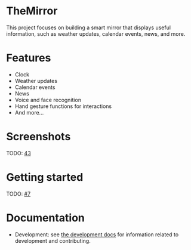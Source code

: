 # TheMirror
This project focuses on building a smart mirror that displays useful information, such as weather updates, calendar events, news, and more. 

# Features
- Clock
- Weather updates
- Calendar events
- News
- Voice and face recognition
- Hand gesture functions for interactions
- And more...

# Screenshots
TODO: [43](https://github.com/MirrorBoys/TheMirror/issues/43)

# Getting started
TODO: [#7](https://github.com/MirrorBoys/TheMirror/issues/7)

# Documentation
- Development: see [the development docs](docs/DEVELOPMENT.md) for information related to development and contributing.